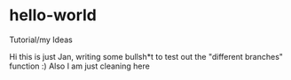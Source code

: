 # hello-world
Tutorial/my Ideas

Hi this is just Jan, writing some bullsh*t to test out the "different branches" function :) 
Also I am just cleaning here
